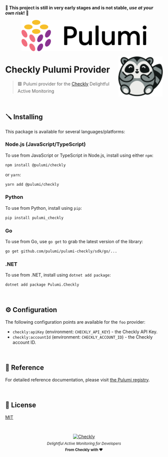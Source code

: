 **🚨 This project is still in very early stages and is not stable, _use at your own risk_! 🚨**

<p align="center">
  <img width="400px" src="./assets/pulumi.svg" alt="Pulumi" />
</p>

<p>
  <img height="128" src="./assets/checkly.svg" align="right" />
  <h1>Checkly Pulumi Provider</h1>
</p>

> 🟪 Pulumi provider for the [Checkly](https://checklyhq.com) Delightful Active Monitoring

<br>

## 🪛 Installing

This package is available for several languages/platforms:

### Node.js (JavaScript/TypeScript)

To use from JavaScript or TypeScript in Node.js, install using either `npm`:

```bash
npm install @pulumi/checkly
```

or `yarn`:

```bash
yarn add @pulumi/checkly
```

### Python

To use from Python, install using `pip`:

```bash
pip install pulumi_checkly
```

### Go

To use from Go, use `go get` to grab the latest version of the library:

```bash
go get github.com/pulumi/pulumi-checkly/sdk/go/...
```

### .NET

To use from .NET, install using `dotnet add package`:

```bash
dotnet add package Pulumi.Checkly
```

<br>

## ⚙️  Configuration

The following configuration points are available for the `foo` provider:

- `checkly:apiKey` (environment: `CHECKLY_API_KEY`) - the Checkly API Key.
- `checkly:accountId` (environment: `CHECKLY_ACCOUNT_ID`) - the Checkly account ID.

<br>

## 📖 Reference

For detailed reference documentation, please visit [the Pulumi registry](https://www.pulumi.com/registry/packages/checkly/api-docs/).

<br>

## 📄 License

[MIT](https://github.com/checkly/pulumi-checkly/blob/main/LICENSE)

<br>


<p align="center">
  <a href="https://checklyhq.com?utm_source=github&utm_medium=sponsor-logo-github&utm_campaign=headless-recorder" target="_blank">
  <img width="100px" src="https://www.checklyhq.com/images/text_racoon_logo.svg" alt="Checkly" />
  </a>
  <br />
  <i><sub>Delightful Active Monitoring for Developers</sub></i>
  <br>
  <b><sub>From Checkly with ♥️</sub></b>
<p>
